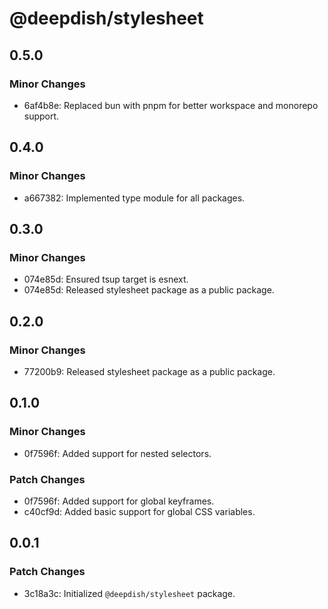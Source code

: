 # @deepdish/stylesheet

## 0.5.0

### Minor Changes

- 6af4b8e: Replaced bun with pnpm for better workspace and monorepo support.

## 0.4.0

### Minor Changes

- a667382: Implemented type module for all packages.

## 0.3.0

### Minor Changes

- 074e85d: Ensured tsup target is esnext.
- 074e85d: Released stylesheet package as a public package.

## 0.2.0

### Minor Changes

- 77200b9: Released stylesheet package as a public package.

## 0.1.0

### Minor Changes

- 0f7596f: Added support for nested selectors.

### Patch Changes

- 0f7596f: Added support for global keyframes.
- c40cf9d: Added basic support for global CSS variables.

## 0.0.1

### Patch Changes

- 3c18a3c: Initialized `@deepdish/stylesheet` package.
